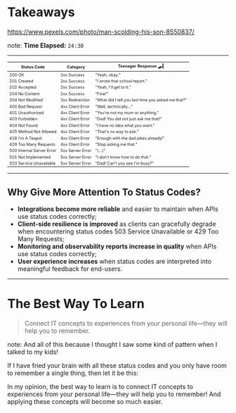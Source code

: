<!-- .slide: data-background="img/background/teen-not-listening.jpg" data-background-color="black" data-background-opacity="0.4" -->

# Takeaways <!-- .element class="stroke" -->

<https://www.pexels.com/photo/man-scolding-his-son-8550837/> <!-- .element: class="attribution" -->

note:
**Time Elapsed:** `24:30`

---

<table style="font-size: 65%">
    <thead>
        <tr>
            <th>Status Code</th>
            <th>Category</th>
            <th>Teenager Response 🛹💄</th>
        </tr>
    </thead>
    <tbody>
        <tr>
        <!-- <tr class="fragment"> -->
            <td><span class="monospaced">200 OK</span></td>
            <td><span class="badge success">2xx Success</span></td>
            <td>"Yeah, okay."</td>
        </tr>
        <tr>
        <!-- <tr class="fragment"> -->
            <td><span class="monospaced">201 Created</span></td>
            <td><span class="badge success">2xx Success</span></td>
            <td>"I wrote that school report."</td>
        </tr>
        <tr>
        <!-- <tr class="fragment"> -->
            <td><span class="monospaced">202 Accepted</span></td>
            <td><span class="badge success">2xx Success</span></td>
            <td>"Yeah, I'll get to it."</td>
        </tr>
        <tr>
        <!-- <tr class="fragment"> -->
            <td><span class="monospaced">204 No Content</span></td>
            <td><span class="badge success">2xx Success</span></td>
            <td>"Fine!"</td>
        </tr>
        <tr>
        <!-- <tr class="fragment"> -->
            <td><span class="monospaced">304 Not Modified</span></td>
            <td><span class="badge redirection">3xx Redirection</span></td>
            <td>"What did I tell you last time you asked me that?"</td>
        </tr>
        <tr>
        <!-- <tr class="fragment"> -->
            <td><span class="monospaced">400 Bad Request</span></td>
            <td><span class="badge client-error">4xx Client Error</span></td>
            <td>"Well, technically..."</td>
        </tr>
        <tr>
        <!-- <tr class="fragment"> -->
            <td><span class="monospaced">401 Unauthorized</span></td>
            <td><span class="badge client-error">4xx Client Error</span></td>
            <td>"You're not my <em>mum</em> or anything."</td>
        </tr>
        <tr>
        <!-- <tr class="fragment"> -->
            <td><span class="monospaced">403 Forbidden</span></td>
            <td><span class="badge client-error">4xx Client Error</span></td>
            <td>"Dad! You did <em>not</em> just ask me that!"</td>
        </tr>
        <tr>
        <!-- <tr class="fragment"> -->
            <td><span class="monospaced">404 Not Found</span></td>
            <td><span class="badge client-error">4xx Client Error</span></td>
            <td>"I have no idea what you want."</td>
        </tr>
        <tr>
        <!-- <tr class="fragment"> -->
            <td><span class="monospaced">405 Method Not Allowed</span></td>
            <td><span class="badge client-error">4xx Client Error</span></td>
            <td>"That's no way to ask."</td>
        </tr>
        <tr>
        <!-- <tr class="fragment"> -->
            <td><span class="monospaced">418 I'm A Teapot</span></td>
            <td><span class="badge client-error">4xx Client Error</span></td>
            <td>"Enough with the dad jokes already!"</td>
        </tr>
        <tr>
        <!-- <tr class="fragment"> -->
            <td><span class="monospaced">429 Too Many Requests</span></td>
            <td><span class="badge client-error">4xx Client Error</span></td>
            <td>"Stop asking me that."</td>
        </tr>
        <tr>
        <!-- <tr class="fragment"> -->
            <td><span class="monospaced">500 Internal Server Error</span></td>
            <td><span class="badge server-error">5xx Server Error</span></td>
            <td>"(...)"</td>
        </tr>
        <tr>
        <!-- <tr class="fragment"> -->
            <td><span class="monospaced">501 Not Implemented</span></td>
            <td><span class="badge server-error">5xx Server Error</span></td>
            <td>"I don't know how to do that."</td>
        </tr>
        <tr>
        <!-- <tr class="fragment"> -->
            <td><span class="monospaced">503 Service Unavailable</span></td>
            <td><span class="badge server-error">5xx Server Error</span></td>
            <td>"Dad! Can't you see I'm busy?"</td>
        </tr>
    </tbody>
</table>

---

## Why Give More Attention To Status Codes?

<ul>
    <li class="fragment"><strong>Integrations become more reliable</strong> and easier to maintain when APIs use status codes correctly;
    <li class="fragment"><strong>Client-side resilience is improved</strong> as clients can gracefully degrade when encountering status codes <span class="monospaced">503 Service Unavailable</span> or <span class="monospaced">429 Too Many Requests</span>;
    <li class="fragment"><strong>Monitoring and observability reports increase in quality</strong> when APIs use status codes correctly;
    <li class="fragment"><strong>User experience increases</strong> when status codes are interpreted into meaningful feedback for end-users.
</ul>

---

<!-- .slide: data-background="img/background/teen-not-listening.jpg" data-background-color="black" data-background-opacity="0.4" -->

<h1 class="stroke">The Best Way To Learn</h1>
<blockquote class="explanation">
Connect IT concepts to experiences from your personal life&mdash;they will help you to remember.
</blockquote>

note:
And all of this because I thought I saw some kind of pattern when I talked to my kids!

If I have fried your brain with all these status codes and you only have room to remember a single thing, then let it be this:

In my opinion, the best way to learn is to connect IT concepts to experiences from your personal life&mdash;they will help you to remember! And applying these concepts will become so much easier.

